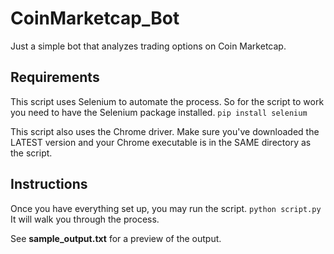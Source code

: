 # CoinMarketcap_Bot
Just a simple bot that analyzes trading options on Coin Marketcap.

## Requirements
This script uses Selenium to automate the process. So for the script to work you need to have the Selenium package installed.
`pip install selenium`

This script also uses the Chrome driver. Make sure you've downloaded the LATEST version and your Chrome executable is in the SAME directory as the script. 

## Instructions
Once you have everything set up, you may run the script. `python script.py`
It will walk you through the process. 

See **sample_output.txt** for a preview of the output.
